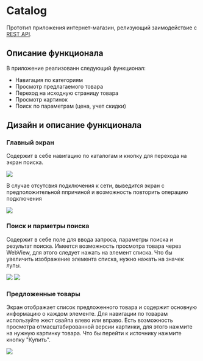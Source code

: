 # Catalog #

Прототип приложения интернет-магазин, релизующий заимодействие с [REST API](https://github.com/dbystruev/Get-Outﬁt-Server).

## Описание функционала

В приложение реализованн следующий функционал:

- Навигация по категориям
- Просмотр предлагаемого товара
- Переход на исходную страницу товара
- Просмотр картинок
- Поиск по параметрам (цена, учет скидки)

## Дизайн и описание функционала

### Главный экран

Содержит в себе навигацию по каталогам и кнопку для перехода на экран поиска.

![](/doc/image/main.png)

В случае отсутсвия подключения к сети, выведится экран с предположительной ппричиной и возможность повторить операцию подключения

![](/doc/image/error_handl.png)

### Поиск и парметры поиска

Содержит в себе поле для ввода запроса, параметры поиска и результат поиска.
Имеется возможность просмотра товара через WebView, для этого следует нажать на элемент списка.
Что бы увеличить изображение элемента списка, нужно нажать на значек лупы.

![](/doc/image/search.png)
![](/doc/image/option_search.png)

### Предложенные товары

Экран отображает список предложенного товара и содержит основную информацию о каждом элементе.
Для навигации по товарам используйте жест свайпа влево или вправо.
Есть возможность просмотра отмасштабированной версии картинки, для этого нажмите на нужную картинку товара.
Что бы перейти к источнику нажмите кнопку "Купить".

![](/doc/image/offers.png)
